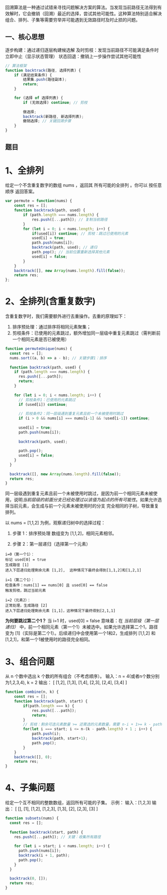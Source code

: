 回溯算法是一种通过试错来寻找问题解决方案的算法。当发现当前路径无法得到有效解时，它会撤销（回溯）最近的选择，尝试其他可能性。这种算法特别适合解决组合、排列、子集等需要穷举并可能遇到无效路径时及时止损的问题。

## 一、核心思想
逐步构建：通过递归逐层构建候选解
及时剪枝：发现当前路径不可能满足条件时立即中止（显示状态管理）
状态回退：撤销上一步操作尝试其他可能性
```js
// 算法框架
function backtrack(路径, 选择列表) {
    if (满足结束条件) {
        结果集.push(路径副本);
        return;
    }

    for (选择 of 选择列表) {
        if (无效选择) continue; // 剪枝
        
        做选择;
        backtrack(新路径, 新选择列表);
        撤销选择; // 关键回溯步骤
    }
}
```

## 题目
# 1、全排列
给定一个不含重复数字的数组 nums ，返回其 所有可能的全排列 。你可以 按任意顺序 返回答案。
```js
var permute = function(nums) {
    const res = [];
    function backtrack(path, used) {
        if (path.length === nums.length) {
            res.push([...path]); // 复制当前路径
        }
        for (let i = 0; i < nums.length; i++) {
            if(used[i]) continue; // 剪枝：跳过已使用的元素
            used[i] = true;
            path.push(nums[i]);
            backtrack(path, used); // 递归
            path.pop(); // 当前位置重新选择其他元素
            used[i] = false;
        }
    }
    backtrack([], new Array(nums.length).fill(false));
    return res;
};
```

# 2、全排列(含重复数字)
含重复数字时，我们需要额外进行去重操作。去重的原理如下：
1. 排序预处理：通过排序将相同元素聚集；
2. 剪枝条件：已使用的元素跳过，额外增加同一层级中重复元素跳过（需判断前一个相同元素是否已被使用）
```js
function permuteUnique(nums) {
  const res = [];
  nums.sort((a, b) => a - b); // 关键步骤1：排序
  
  function backtrack(path, used) {
    if (path.length === nums.length) {
      res.push([...path]);
      return;
    }
    
    for (let i = 0; i < nums.length; i++) {
      // 剪枝条件1：已使用的元素跳过
      if (used[i]) continue;
      
      // 剪枝条件2：同一层级遇到重复元素且前一个未被使用时跳过
      if (i > 0 && nums[i] === nums[i-1] && !used[i-1]) continue;
      
      used[i] = true;
      path.push(nums[i]);
      
      backtrack(path, used);
      
      path.pop();
      used[i] = false;
    }
  }
  
  backtrack([], new Array(nums.length).fill(false));
  return res;
}
```
同一层级遇到重复元素且前一个未被使用时跳过，是因为前一个相同元素未被使用，说明*当前层级的前面分支已经处理过以该值为起点的所有可能性*。如果允许选择当前元素，会生成与前一个元素未被使用时的分支 完全相同的子树，导致重复排列。

以 nums = [1,1,2] 为例，观察递归树中的选择过程：
1. 步骤 1：排序预处理
数组变为 [1,1,2]，相同元素相邻。

2. 步骤 2：第一层递归（选择第一个元素）
```
i=0（第一个1）：
标记 used[0] = true
生成路径 [1]
进入下层递归处理剩余元素 [1,2],  这种情况下最终会得到[1,1,2]和[1,2,1]

i=1（第二个1）：
检查条件：nums[1] == nums[0] 且 used[0] == false
触发剪枝，跳过当前元素

i=2（元素2）：
正常处理，生成路径 [2]
进入下层递归处理剩余元素 [1,1]，这种情况下最终得到[2,1,1]
```

**为何要跳过第二个1？**
当 i=1 时，used[0] = false 意味着：在 *当前层级（第一层递归）* 中，前一个相同元素（第一个1）未被选中。如果允许选择第二个1，路径变为 [1]（实际是第二个1）。后续递归中会使用第一个1和2，生成排列 [1,1,2] 和 [1,2,1]，和第一个1被使用时的路径完全相同。


# 3、组合问题
从 n 个数中选出 k 个数的所有组合（不考虑顺序）。
输入：n = 4(或者n个数分别为1,2,3,4), k = 2
输出：
[
  [1,2],
  [1,3],
  [1,4],
  [2,3],
  [2,4],
  [3,4]
]
```js
function combine(n, k) {
    const res = [];
    function backtrack(path, start) {
        if(path.length === k) {
            res.push([...path]);
            return;
        }
        // 剪枝：剩余可选元素数量 >= 还需选的元素数量，需要 n-i + 1>= k - path.length，所以i<=n-(k - path.length) + 1。比如n=4,k=2，当前path为空，那i只能是0,1,2，不能是4，这样选择一个后，后面还有一个元素可以选择。
        for(let i === start; i <= n-(k - path.length) + 1 ; i++) {
            path.push(i);
            backtrack(path, start+1);
            path.pop();
        }
    }
    backtrack([], 0);
    return res;
}
```

# 4、子集问题
给定一个互不相同的整数数组，返回所有可能的子集。
示例：
输入：[1,2,3]
输出：
[
  [],
  [1],
  [1,2],
  [1,2,3],
  [1,3],
  [2],
  [2,3],
  [3]
]

```js
function subsets(nums) {
  const res = [];
  
  function backtrack(start, path) {
    res.push([...path]); // 关键：收集所有路径
    
    for (let i = start; i < nums.length; i++) {
      path.push(nums[i]);
      backtrack(i + 1, path);
      path.pop();
    }
  }
  
  backtrack(0, []);
  return res;
}
```

